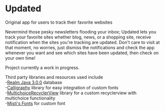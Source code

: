 # Updated
Original app for users to track their favorite websites

Nevermind those pesky newsletters flooding your inbox; Updated lets you track your favorite sites whether blog, news, or a shopping site, receive notification when the sites you're tracking are updated. Don't care to visit at that moment, no worries, just dismiss the notifications and check the app whenever you want and see which sites have been updated, then check on your own time! 

Project currently a work in progress. 

Third party libraries and resources used include <br>
-[Realm Java 3.0.0](https://realm.io/) database <br>
-[Calligraphy](https://github.com/chrisjenx/Calligraphy) library for easy integration of custom fonts <br>
-[MultichoiceRecyclerView](https://github.com/dvdciri/MultiChoiceRecyclerView) library for a custom recyclerview with multichoice functionality <br>
-[Misti's Fonts](http://www.mistifonts.com) for custom font <br>
